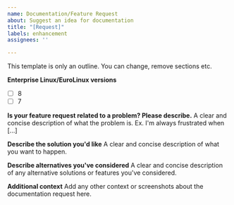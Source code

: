 ```yaml
---
name: Documentation/Feature Request
about: Suggest an idea for documentation
title: "[Request]"
labels: enhancement
assignees: ''

---
```


This template is only an outline. You can change, remove sections etc.

**Enterprise Linux/EuroLinux versions**

- [ ] 8
- [ ] 7

**Is your feature request related to a problem? Please describe.**
A clear and concise description of what the problem is. Ex. I'm always frustrated when [...]

**Describe the solution you'd like**
A clear and concise description of what you want to happen.

**Describe alternatives you've considered**
A clear and concise description of any alternative solutions or features you've considered.

**Additional context**
Add any other context or screenshots about the documentation request here.
